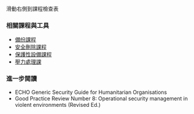 [Title]: # (現在怎樣?)
[Difficulty]: # (初學者)
[Order]: # (6)

滑動右側到課程檢查表

### 相關課程與工具

* [備份課程](umbrella://lesson/safely-deleting)
* [安全刪除課程](umbrella://lesson/safely-deleting)
* [保護性設備課程](umbrella://lesson/protective-equipment)
* [壓力處理課](umbrella://lesson/stress)



### 進一步閱讀

* ECHO Generic Security Guide for Humanitarian Organisations
* Good Practice Review Number 8: Operational security management in violent environments (Revised Ed.)